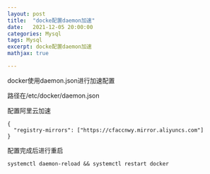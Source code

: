 ```yaml
---
layout: post
title:  "docke配置daemon加速"
date:   2021-12-05 20:00:00
categories: Mysql
tags: Mysql
excerpt: docke配置daemon加速
mathjax: true

---
```


docker使用daemon.json进行加速配置

路径在/etc/docker/daemon.json

配置阿里云加速

```
{
  "registry-mirrors": ["https://cfaccnwy.mirror.aliyuncs.com"]
}
```

配置完成后进行重启

```
systemctl daemon-reload && systemctl restart docker
```

